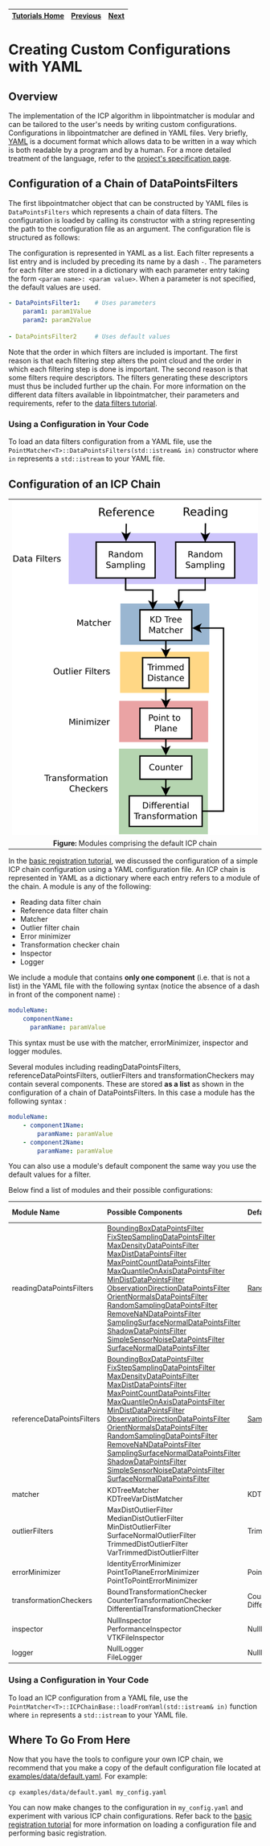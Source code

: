 | [Tutorials Home](index.md) | [Previous](DefaultICPConfig.md) | [Next](ImportExport.md) |
| :--- | :---: | ---: |

# Creating Custom Configurations with YAML

## Overview

The implementation of the ICP algorithm in libpointmatcher is modular and can be tailored to the user's needs by writing custom configurations.  Configurations in libpointmatcher are defined in YAML files.  Very briefly, [YAML](http://www.yaml.org/) is a document format which allows data to be written in a way which is both readable by a program and by a human.  For a more detailed treatment of the language, refer to the [project's specification page](http://www.yaml.org/spec/1.2/spec.html).

## Configuration of a Chain of DataPointsFilters

The first libpointmatcher object that can be constructed by YAML files is `DataPointsFilters` which represents a chain of data filters.  The configuration is loaded by calling its constructor with a string representing the path to the configuration file as an argument.  The configuration file is structured as follows:

The configuration is represented in YAML as a list.  Each filter represents a list entry and is included by preceding its name by a dash `-`.  The parameters for each filter are stored in a dictionary with each parameter entry taking the form `<param name>: <param value>`.  When a parameter is not specified, the default values are used.

```yaml
- DataPointsFilter1:    # Uses parameters
    param1: param1Value
    param2: param2Value

- DataPointsFilter2     # Uses default values
```

Note that the order in which filters are included is important.  The first reason is that each filtering step alters the point cloud and the order in which each filtering step is done is important.  The second reason is that some filters require descriptors.  The filters generating these descriptors must thus be included further up the chain.  For more information on the different data filters available in libpointmatcher, their parameters and requirements, refer to the [data filters tutorial](DataFilters.md).

### Using a Configuration in Your Code

To load an data filters configuration from a YAML file, use the `PointMatcher<T>::DataPointsFilters(std::istream& in)` constructor where `in` represents a `std::istream` to your YAML file.

## Configuration of an ICP Chain

||
|:---:|
|![default config](images/default_icp_chain.svg)|
|**Figure:** Modules comprising the default ICP chain|

In the [basic registration tutorial](BasicRegistration.md), we discussed the configuration of a simple ICP chain configuration using a YAML configuration file.  An ICP chain is represented in YAML as a dictionary where each entry refers to a module of the chain.  A module is any of the following: 

* Reading data filter chain
* Reference data filter chain
* Matcher
* Outlier filter chain
* Error minimizer
* Transformation checker chain
* Inspector
* Logger

We include a module that contains **only one component** (i.e. that is not a list) in the YAML file with the following syntax (notice the absence of a dash in front of the component name) :

```yaml
moduleName:
    componentName:
      paramName: paramValue
```

This syntax must be use with the matcher, errorMinimizer, inspector and logger modules.

Several modules including readingDataPointsFilters, referenceDataPointsFilters, outlierFilters and transformationCheckers may contain several components.  These are stored **as a list** as shown in the configuration of a chain of DataPointsFilters.  In this case a module has the following syntax :

```yaml
moduleName: 
    - component1Name:
        paramName: paramValue
    - component2Name:
        paramName: paramValue
```

You can also use a module's default component the same way you use the default values for a filter.

Below find a list of modules and their possible configurations:

| Module Name | Possible Components | Default Components | Is a List |
|:------------|:--------------------|:-------------------|:----------|
|readingDataPointsFilters| [BoundingBoxDataPointsFilter](DataFilters.md#boundingboxhead)<br>[FixStepSamplingDataPointsFilter](DataFilters.md#fixedstepsamplinghead)<br>[MaxDensityDataPointsFilter](DataFilters.md#maxdensityhead) <br>[MaxDistDataPointsFilter](DataFilters.md#maxdistancehead)<br>[MaxPointCountDataPointsFilter](DataFilters.md#maxpointcounthead)<br>[MaxQuantileOnAxisDataPointsFilter](DataFilters.md#maxquantilehead)<br>[MinDistDataPointsFilter](DataFilters.md#mindistancehead)<br>[ObservationDirectionDataPointsFilter](DataFilters.md#obsdirectionhead)<br>[OrientNormalsDataPointsFilter](DataFilters.md#orientnormalshead)<br>[RandomSamplingDataPointsFilter](DataFilters.md#randomsamplinghead)<br>[RemoveNaNDataPointsFilter](DataFilters.md#removenanhead)<br>[SamplingSurfaceNormalDataPointsFilter](DataFilters.md#samplingnormhead)<br>[ShadowDataPointsFilter](DataFilters.md#shadowpointhead)<br>[SimpleSensorNoiseDataPointsFilter](DataFilters.md#sensornoisehead)<br>[SurfaceNormalDataPointsFilter](DataFilters.md#surfacenormalhead) | [RandomSamplingDataPointsFilter](DataFilters.md#randomsamplinghead) | Yes |
|referenceDataPointsFilters| [BoundingBoxDataPointsFilter](DataFilters.md#boundingboxhead)<br>[FixStepSamplingDataPointsFilter](DataFilters.md#fixedstepsamplinghead)<br>[MaxDensityDataPointsFilter](DataFilters.md#maxdensityhead) <br>[MaxDistDataPointsFilter](DataFilters.md#maxdistancehead)<br>[MaxPointCountDataPointsFilter](DataFilters.md#maxpointcounthead)<br>[MaxQuantileOnAxisDataPointsFilter](DataFilters.md#maxquantilehead)<br>[MinDistDataPointsFilter](DataFilters.md#mindistancehead)<br>[ObservationDirectionDataPointsFilter](DataFilters.md#obsdirectionhead)<br>[OrientNormalsDataPointsFilter](DataFilters.md#orientnormalshead)<br>[RandomSamplingDataPointsFilter](DataFilters.md#randomsamplinghead)<br>[RemoveNaNDataPointsFilter](DataFilters.md#removenanhead)<br>[SamplingSurfaceNormalDataPointsFilter](DataFilters.md#samplingnormhead)<br>[ShadowDataPointsFilter](DataFilters.md#shadowpointhead)<br>[SimpleSensorNoiseDataPointsFilter](DataFilters.md#sensornoisehead)<br>[SurfaceNormalDataPointsFilter](DataFilters.md#surfacenormalhead) | [SamplingSurfaceNormalDataPointsFilter](DataFilters.md#samplingnormhead) | Yes |
|matcher | KDTreeMatcher<br>KDTreeVarDistMatcher | KDTreeMatcher | No |
| outlierFilters | MaxDistOutlierFilter<br>MedianDistOutlierFilter<br>MinDistOutlierFilter<br>SurfaceNormalOutlierFilter<br>TrimmedDistOutlierFilter<br>VarTrimmedDistOutlierFilter | TrimmedDistOutlierFilter | Yes |
| errorMinimizer | IdentityErrorMinimizer<br>PointToPlaneErrorMinimizer<br>PointToPointErrorMinimizer | PointToPlaneErrorMinimizer | No |
| transformationCheckers | BoundTransformationChecker<br>CounterTransformationChecker<br>DifferentialTransformationChecker | CounterTransformationChecker<br>DifferentialTransformationChecker | Yes |
| inspector | NullInspector<br>PerformanceInspector<br>VTKFileInspector | NullInspector | No|
| logger | NullLogger<br>FileLogger | NullLogger | No |

### Using a Configuration in Your Code

To load an ICP configuration from a YAML file, use the `PointMatcher<T>::ICPChainBase::loadFromYaml(std::istream& in)` function where `in` represents a `std::istream` to your YAML file.

## Where To Go From Here

Now that you have the tools to configure your own ICP chain, we recommend that you make a copy of the default configuration file located at [examples/data/default.yaml](https://github.com/ethz-asl/libpointmatcher/blob/master/examples/data/default.yaml).  For example:

`cp examples/data/default.yaml my_config.yaml`

You can now make changes to the configuration in `my_config.yaml` and experiment with various ICP chain configurations.  Refer back to the [basic registration tutorial](BasicRegistration.md) for more information on loading a configuration file and performing basic registration. 

  
